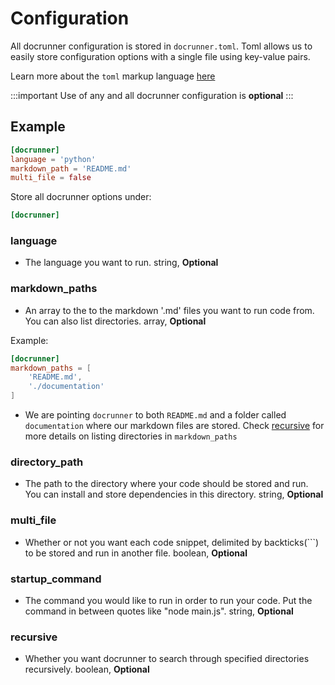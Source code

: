 # Configuration

All docrunner configuration is stored in `docrunner.toml`. Toml allows us to easily
store configuration options with a single file using key-value pairs.

Learn more about the `toml` markup language [here](https://toml.io/en/)

:::important
Use of any and all docrunner configuration is **optional**
:::

## Example
```toml
[docrunner]
language = 'python'
markdown_path = 'README.md'
multi_file = false
```

Store all docrunner options under:
```toml
[docrunner]
```

### language
- The language you want to run. string, **Optional**

### markdown_paths
- An array to the to the markdown '.md' files you want to run code from. 
You can also list directories. array, **Optional**

Example:
```toml
[docrunner]
markdown_paths = [
    'README.md',
    './documentation'
]
```
- We are pointing `docrunner` to both `README.md` and a folder called `documentation`
where our markdown files are stored. Check [recursive](#recursive) for more details
on listing directories in `markdown_paths`

### directory_path
- The path to the directory where your code should be stored and run. You can
install and store dependencies in this directory. string, **Optional**

### multi_file
- Whether or not you want each code snippet, delimited by backticks(\```)
to be stored and run in another file. boolean, **Optional**

### startup_command
- The command you would like to run in order to run  your code. Put the command in 
between quotes like "node main.js". string, **Optional**

### recursive
- Whether you want docrunner to search through specified directories recursively.
boolean, **Optional**
